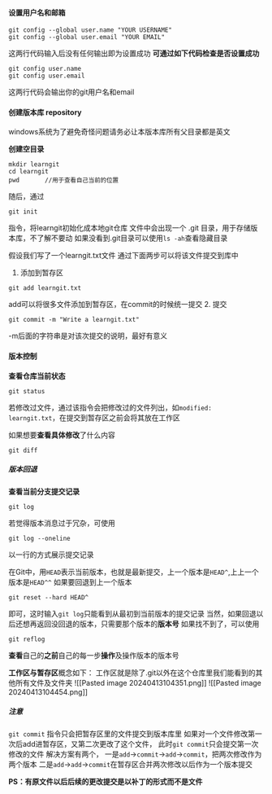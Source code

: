 #### 设置用户名和邮箱
```
git config --global user.name "YOUR USERNAME"
git config --global user.email "YOUR EMAIL"
```
这两行代码输入后没有任何输出即为设置成功
**可通过如下代码检查是否设置成功**
```
git config user.name
git config user.email
```
这两行代码会输出你的git用户名和email

#### 创建版本库 repository
windows系统为了避免奇怪问题请务必让本版本库所有父目录都是英文

**创建空目录**
```
mkdir learngit
cd learngit
pwd       //用于查看自己当前的位置
```
随后，通过
```
git init
```
指令，将learngit初始化成本地git仓库
文件中会出现一个 .git 目录，用于存储版本库，不了解不要动
如果没看到.git目录可以使用`ls -ah`查看隐藏目录

假设我们写了一个learngit.txt文件
通过下面两步可以将该文件提交到库中
1. 添加到暂存区
```
git add learngit.txt
```
add可以将很多文件添加到暂存区，在commit的时候统一提交
2. 提交
```
git commit -m "Write a learngit.txt"
```
-m后面的字符串是对该次提交的说明，最好有意义

#### 版本控制

**查看仓库当前状态**
```
git status
```
若修改过文件，通过该指令会把修改过的文件列出，如`modified: learngit.txt`，在提交到暂存区之前会将其放在工作区

如果想要**查看具体修改**了什么内容
```
git diff
```


##### 版本回退

**查看当前分支提交记录**
```
git log
```
若觉得版本消息过于冗杂，可使用
```
git log --oneline
```
以一行的方式展示提交记录

在Git中，用`HEAD`表示当前版本，也就是最新提交，上一个版本是`HEAD^`,上上一个版本是`HEAD^^`
如果要回退到上一个版本
```
git reset --hard HEAD^
```
即可，这时输入`git log`只能看到从最初到当前版本的提交记录
当然，如果回退以后还想再返回没回退的版本，只需要那个版本的**版本号**
如果找不到了，可以使用
```
git reflog
```
**查看**自己的**之前**自己的每一步**操作**及操作版本的版本号

**工作区与暂存区**概念如下：
工作区就是除了.git以外在这个仓库里我们能看到的其他所有文件及文件夹
![[Pasted image 20240413104351.png]]
![[Pasted image 20240413104454.png]]

##### 注意
`git commit` 指令只会把暂存区里的文件提交到版本库里
如果对一个文件修改第一次后add进暂存区，又第二次更改了这个文件，
此时`git commit`只会提交第一次修改的文件
解决方案有两个，
一是`add`->`commit`->`add`->`commit`，把两次修改作为两个版本
二是`add`->`add`->`commit`在暂存区合并两次修改以后作为一个版本提交

**PS：有原文件以后后续的更改提交是以补丁的形式而不是文件**





